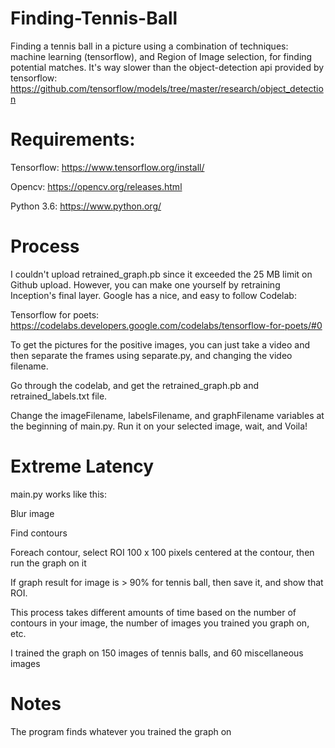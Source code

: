 # Finding-Tennis-Ball
Finding a tennis ball in a picture using a combination of techniques: machine learning (tensorflow), and Region of Image selection, for finding potential matches. It's way slower than the object-detection api provided by tensorflow: https://github.com/tensorflow/models/tree/master/research/object_detection


# Requirements:

Tensorflow: https://www.tensorflow.org/install/

Opencv: https://opencv.org/releases.html

Python 3.6: https://www.python.org/

# Process

I couldn't upload retrained_graph.pb since it exceeded the 25 MB limit on Github upload. 
However, you can make one yourself by retraining Inception's final layer. Google has a nice, and easy to follow Codelab:

Tensorflow for poets: https://codelabs.developers.google.com/codelabs/tensorflow-for-poets/#0

To get the pictures for the positive images, you can just take a video and then separate the frames using separate.py, and changing the video filename.

Go through the codelab, and get the retrained_graph.pb and retrained_labels.txt file.

Change the imageFilename, labelsFilename, and graphFilename variables at the beginning of main.py.
Run it on your selected image, wait, and Voila!

# Extreme Latency

main.py works like this:

Blur image

Find contours

Foreach contour, select ROI 100 x 100 pixels centered at the contour, then run the graph on it

If graph result for image is > 90% for tennis ball, then save it, and show that ROI.

This process takes different amounts of time based on the number of contours in your image, the number of images you trained you graph on, etc.

I trained the graph on 150 images of tennis balls, and 60 miscellaneous images

# Notes

The program finds whatever you trained the graph on
